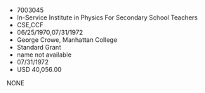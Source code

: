 * 7003045
* In-Service Institute in Physics For Secondary School        Teachers
* CSE,CCF
* 06/25/1970,07/31/1972
* George Crowe, Manhattan College
* Standard Grant
*   name not available
* 07/31/1972
* USD 40,056.00

NONE